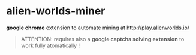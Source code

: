 # alien-worlds-miner
__google chrome__ extension to automate mining at http://play.alienworlds.io/

> ATTENTION: requires also a __google captcha solving extension__ to work fully atomatically !
